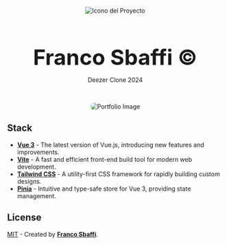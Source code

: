 <div align="center">
  
![Icono del Proyecto](https://github.com/FrancoSbaffi/Portfolio/assets/99909205/30fc803e-aabb-4af6-84e1-33fcf6e60ad8)

</div>

<h3 align="center" style="margin-bottom: 0; font-size: 50px;">
  Franco Sbaffi &copy;
</h3>

<p align="center">
  Deezer Clone 2024
</p>
<br>
<div align="center">
  
<img src="https://github.com/FrancoSbaffi/DeezerClone/assets/99909205/4efd4125-5867-42b9-bbc3-95ecf99fe733"
 alt="Portfolio Image" style="border-radius: 10px;">
  
</div>

## Stack

- [**Vue 3**](https://v3.vuejs.org/) - The latest version of Vue.js, introducing new features and improvements.
- [**Vite**](https://vitejs.dev/) - A fast and efficient front-end build tool for modern web development.
- [**Tailwind CSS**](https://tailwindcss.com/) - A utility-first CSS framework for rapidly building custom designs.
- [**Pinia**](https://pinia.esm.dev/) - Intuitive and type-safe store for Vue 3, providing state management.

##  License

[MIT](#) - Created by [**Franco Sbaffi**](https://www.linkedin.com/in/franco-sbaffi/).
